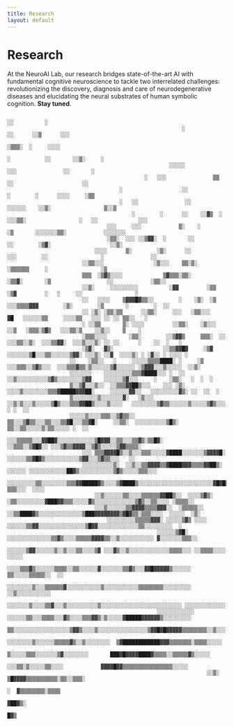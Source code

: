 ```yaml
---
title: Research
layout: default
---
```


# Research

At the NeuroAI Lab, our research bridges state-of-the-art AI with fundamental cognitive neuroscience to tackle two interrelated challenges: revolutionizing the discovery, diagnosis and care of neurodegenerative diseases and elucidating the neural substrates of human symbolic cognition. **Stay tuned**. 
                                                                                                                                            
                                                                                    ░░          ░                                                     
                                                            ░            ░░      ░░▒      ░░░                                                        
                                                                            ░▒▒▒░  ░     ░░░░                                                         
                                                                            ░           ░░       ░░▒░     ░                                          
                                                        ░░░░░           ░░░               ░░       ░                                                   
                                                ░   ░░░               ▒▒               ░░                      ░░                                     
                                        ░                   ░░                     ░        ░      ░░░░     ░▒▒                                      
                                        ░   ░░               ░░      ░░░░░░    ░░▒░                 ▒░░▒                                              
                                            ░        ░      ░░    ░░▓▒  ░ ░░░▒▒░                 ░   ░░             ░░░                              
                                    ░░░     ░░░            ▒░    ░         ░▒       ░░░░░░░▒▒░            ░░░░░░░                                   
                                    ░▒▒░  ░░░ ░░▒▓▓░  ░       ░░              ░░        ░▒▓░                   ░░▒░                                    
                                ░░░░      ▒░        ░▒░      ░░             ░░░        ░░                 ░               ░░                          
                            ░░▒▒░░░                ░▒░░░    ▒▒░▒░       ░▒▒▒▒▒▒     ░                 ░▒                                            
                            ▒▒▒  ░▒▓▒░░░░             ▒▓▒▒▒░▒▒░        ░▒▒▓░       ░▒                  ░░            ░▒▒░░                           
                            ░░▒░     ░░░░░░░░░          ░▓▓         ░▒▒         ░▒▓         ░   ░     ░░                 ░                          
                            ░░   ░░░░    ▒▓▓▓█▓▒▒░░        ░    ░▒░  ░▒    ░░░▒▒▒▒▓▓▓        ░▒░        ░▒       ░        ░  ░░                       
                            ░░ ░▒░ ░▒▒░▒▒      ░░▒▒░     ░░░   ░▒▒░░░            ▓█   ░░░░░░▒▒     ░░░░▒▒   ░░░ ░░ ░░ ▒▒░░   ░                       
                            ░ ░░▒▒       ▒░ ░░░░         ░░▒▒░    ░▒░░░           ░░▒   ░▒▒▒░▒▓▒   ░░░▒▒░▒    ░░▒░░    ▒    ░                          
                            ░▒▒▒░░░░       ░▒▒░        ░░▒▓▓▒     ▒▒▒░  ░░  ░░░▒▒░░▒░  ░░░▒▒▓▓░  ░░░▒░░░▒░ ░░ ░░      ░    ░░  ░   ░                  
                            ░▒▓░   ▓▒░                ░░▒▒▓▓█▓     ░▒▓  ░░░░░░░▒█░░░▒▒░░░░░░▒▓▓░ ░░░▒░ ░░▓  ░░░░▒░ ░ ░▓░░ ░ ░░░░ ░                     
                        ░░    ░▒▒░░   ░     ░░░░░▒▒▒▒████░ ░     ░▒ ░░░▒▒▒░░▒▓▒░░░  ░░░▒▒▒▓▒▒░▒░░░░░░▒▓░░░░░░ ░▒▓▓▓░░░▒░░░░░  ░░▒░                  
                        ░░░░░░░    ░░░░░░░░░▒▒▒▓████░░░ ░  ░░   ░░▒░░░░░░░░░░▒▓▒░░░░░░░░▒▓▓    ░░░░░░▒▓░░░     ░    ░▒▒░   ░  ░  ░                  
                        ▒░░▒▓░░░▒░░  ░░▒▒▒▓▓██▒░░░    ░░░ ░▒░ ░░░░▒░░░░░░░░▒▒▒▓█████▓▓▓██░     ░░░░░░▓▓░░   ░░░░░░░░░▓▒░ ░░  ░░  ░                  
                        ▒░░░░░░░░▒░░░░░░░▓░   ░▒░░░ ░░▒░▒░░░▒░░░░░▒█▒░░░▒▒▒▓▓██▒░░░░▒░░░░   ░░░░░░░░▒▓▒▒░░░░░░▒░░░░░▒▓▒░░░  ░ ░  ░░                 
                        ░░░░░▒░░░░▒▒▒░░▒▓▒▒░░   ▒▒░░░▒▓▒▒░░░▒▒░░░▒▒▓█░░░▒▒▓█░     ░░▒▒░  ░░░░░░░░░░▒█▒░ ▒▒░░▒▒░░░░░▒░▒▒░░░░░ ░  ░░                  
                            ░░░▒▒▒▒▒░░░▓▓██▓░░░░░░░░░░░░▒█▓▓▓░░▒▒░░░▒▒▓▒░▒▒█▓░               ░░▒▒▒░░▒▓█▓░░ ░░░▒▓▒▒▓▓▓▓░░▒▓▒░░░░░▒▓▓▒▒▒▒░               
                            ░░░ ▒▒▒▓▓▓▓█▒░░▒░░░▒▒▒░░░░░▓████░░░░░░░▒▓▓▓▓█░                ░░░░░░▒▒▓█▓▒░░░░░░░░░░░▒▓▓░░░▒▓▒▒░░░   ░░                   
                            ░░░░░░░░░░▒░  ░░▒░░▒▒▓▓▓▓▒▒▓████▓▓▓▒▒▒▒▓▓██▒░     ░░░░░░ ░░░░░░░░░░░░██▓▒░░░░░░░░░░░▒▓▒░░░░░▒▒▒░░░                        
                            ░░░░░░░░░▒▒░░░░░░░░▒▒▒▓▓█████▓▒░░░░▒▓████▒░░░░░░░░░░░░░░░░░░░░░░░░▓█▓█▒░░░░░░░░░░░░▒░░▒░░ ▒▒▒░░░  ░░░░                   
                                ░░▒░░░░░░▒▒░░░░▒▒▒▒▒▒▓▓██▒░░  ░░░░▒▓▒░   ░▒▒░░░░░░░░░▓███▓▓▒▒▒░░░░░▓▒░░░░░░░░░░░░░▒▓▒░░▒▒░░░░ ░▒▒▒▒░░                  
                                ░░░▒░░░░░░▒▒▓▓▓▓▒▒▒▒▓▓▓░░  ░▒▒▒▒▒░░      ░░▒▒████▓▒░░░░░░░░░░░░░░▒███▓▓▓▓▓▓▓▓▒▓█▓▒▒░▒▒▒░░░░  ░░░░░  ░▒░               
                                    ░░░░░░░░░▒▒▒▒▒▓▓▓░ ░░░░░▒▓▒ ░░░░  ░░░░░░▒▒▓▓░░░░░░░░░░░░░░░▒█▓▓░░░░░░░░░░░░░▒▒░░░░░░░░░  ░                        
                                                    ░░░░░░▒▓█░  ░░░░░░░░░░░░░░▒▒▓▒░░░░▒▒▒▒▒▓▓▓▓▒▒░░▒░░░░░░░░░░░ ▓░░░░░░░▒▒▒░░                         
                                                    ░░░░░░▒▓▓░░░░░░▒░░▒░░░▒▒░░░░▒▓ ░░░▓▒░░▒░░░░░░░░░░░░░▒▒▒▒░░░ ░░▒▒▒▒░░░░     ░░░░░                   
                                                    ░░░░▒▒▒▓▒░░░░░░▒▒▒▒░░▒▒░░░░░░▓░░░░░░░▒▒▓▒░░░▓▓█▓▓▓▓▓▒░░░░░░  ▒▒░░░░░▒▒▒▒▒░░  ░░                    
                                                ░░░░░░░░▒░░░▒▒▒▒▒▒▓░░░░░░░░░░░▒░░░░░░░░░░░▒▒▒▒▒▒▒▒░░░░░░░░░ ░░▒░░░░░░░░░░░                          
                                                    ░░░░░░░▒░░░░▒▒▓░░░▒░░░░░░░░░░▒░░░░░░░░░░░░░░░░░░░░░░░░░░ ░░░░░░░░░░░░░                             
                                                    ░░░░░░░░░░░░ ░░░░░░▒▒░░░▒▒▒▒░░░▓▒░░░░▒▒▒▓▓▒░▒░░░░░▓█████▓▓▓▓▓▓▒░░░░░░░░░                          
                                                    ▒▒░░░░░░░░░░░░░░░░░░▒▓▓▒░░░░▒░░░░░░░░░░░░░░░░▒▓▓█▓█▓▓▓▓▓▒▒▒▒▒▒▒▒░░▒░░░                           
                                                    ░░░░░░░░▒░░░░░░▒▒▒▒▒▓▒░░▒░░░░░░░░  ▒▓████████████▓▓▓▒▒▒▒▒▒▒░▒▒▒▒░░░░░                            
                                                        ▒░░░░░▒▒▒░░░░░░░▒▓░░░░░░░░       ███▓█▓▓▓▓████▓▒▒▒▒░░▒▒▒▒▒▓▒░░░░░                             
                                                            ░░░▒▒░▒░░░░░▒▒░░░░            ▓▓▓▓█▓▓▒▒▒▒▒▒▒▒▒▒▒▒▒▒▒▒░░░░░                                
                                                                    ░░▒░                   ▒█▓▓▓▓▒▒▒▒▒▒▒▒▒▒░▒▒░░▒▒▒░                                   
                                                                                            ░  ▓▒▒▒▒▒▒▒▒░▒▒▒▒                                        
                                                                                                ▓██▓▒░                                              
                                                                                                    █▓▒                                               
                                                                                                                                            
                                                                                                                                            
                                                                                                                                            
                                                                                                                                            
                                                                                                                                           
                                                                                                                                           
                                                                                                                                           
                                                                                                                                           